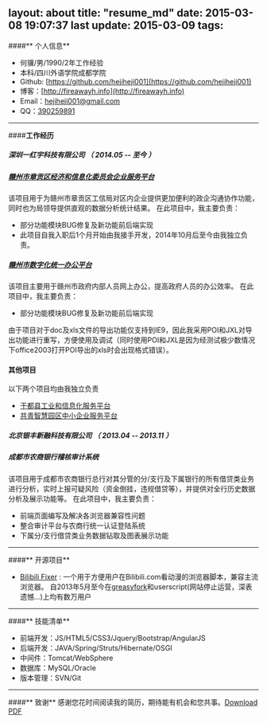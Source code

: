 layout: about
title: "resume_md"
date: 2015-03-08 19:07:37
last update: 2015-03-09
tags:
---
####** 个人信息**
 - 何骥/男/1990/2年工作经验
 - 本科/四川外语学院成都学院
 - Github: [https://github.com/hejiheji001](https://github.com/hejiheji001)
 - 博客：[http://fireawayh.info](http://fireawayh.info)
 - Email：[hejiheji001@gmail.com](mailto:hejiheji001@gmail.com)
 - QQ：[390259891](tencent://Message/?Menu=YES&Uin=390259891&websiteName=im.qq.com)
-------------------------------
####**工作经历**
##### 深圳一红宇科技有限公司 （ 2014.05 -- 至今 ）
##### [赣州市章贡区经济和信息化委员会企业服务平台](http://111.75.245.164:8080/gec/login)
该项目用于为赣州市章贡区工信局对区内企业提供更加便利的政企沟通协作功能，同时也为局领导提供直观的数据分析统计结果。
在此项目中，我主要负责：
 - 部分功能模块BUG修复及新功能前后端实现
 - 此项目自我入职后1个月开始由我接手开发，2014年10月后至今由我独立负责。

##### [赣州市数字化统一办公平台](http://211.141.129.69:10001/v4/login.jsp)
该项目主要用于赣州市政府内部人员网上办公，提高政府人员的办公效率。
在此项目中，我主要负责：
 - 部分功能模块BUG修复及新功能前后端实现

由于项目对于doc及xls文件的导出功能仅支持到IE9，因此我采用POI和JXL对导出功能进行重写，方便使用及调试（同时使用POI和JXL是因为经测试极少数情况下office2003打开POI导出的xls时会出现格式错误）。
#### 其他项目
以下两个项目均由我独立负责
 - [于都县工业和信息化服务平台](http://ydgxj.gov.cn/gec/login)
 - [共青智慧园区中小企业服务平台](http://117.169.32.170:8080/esp/index)

##### 北京银丰新融科技有限公司 （ 2013.04 -- 2013.11 ）
##### 成都市农商银行稽核审计系统
该项目用于成都市农商银行总行对其分管的分/支行及下属银行的所有借贷类业务进行分析，实时上报可疑风险（资金倒挂，违规借贷等），并提供对全行历史数据分析及展示功能等。
在此项目中，我主要负责：
 - 前端页面编写及解决各浏览器兼容性问题
 - 整合审计平台与农商行统一认证登陆系统
 - 下属分/支行借贷类业务数据钻取及图表展示功能
-------------------------------
####** 开源项目**
 - [Bilibili Fixer](https://github.com/hejiheji001/Bilibili_Fixer_Perfect) : 一个用于方便用户在Bilibili.com看动漫的浏览器脚本，兼容主流浏览器。
 自2013年5月至今在[greasyfork](https://greasyfork.org/zh-CN/scripts/663-bilibili-fixer-perfect)和userscript(网站停止运营，深表遗憾...)上均有数万用户
-------------------------------
####** 技能清单**
 - 前端开发：JS/HTML5/CSS3/Jquery/Bootstrap/AngularJS
 - 后端开发：JAVA/Spring/Struts/Hibernate/OSGI
 - 中间件：Tomcat/WebSphere
 - 数据库：MySQL/Oracle
 - 版本管理：SVN/Git
-------------------------------
####** 致谢**
感谢您花时间阅读我的简历，期待能有机会和您共事。[Download PDF](/about/resume_heji_MD_Front-End.pdf)